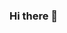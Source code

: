 ### Hi there 👋

<!--
**Pabloleal7/PabloLeal7** is a ✨ _special_ ✨ repository because its `README.md` (this file) appears on your GitHub profile.

Here are some ideas to get you started:


# Olá, eu sou Pablo! 👋


## 🚀 Sobre mim
Sou apaixonado por tecnologia, atualmente estou focando meus estudos em Java com Spring, Node.js e Angular ...
Sou Formado em Analise e desenvolvimento de Sistemas, e estou em andamento na formação de Ciencias da Computação.
###  Mas a melhor de todas as minhas conquistas para minha carreira profisional é fazer parte da turma de alunos da **Let's Code**.


## 🛠 Habilidades
Javascript, TypeScript, Java, Spring, HTML, CSS, Angular, Express, Mongoose.


## 🔗 

[![linkedin](https://img.shields.io/badge/linkedin-0A66C2?style=for-the-badge&logo=linkedin&logoColor=white)](https://www.linkedin.com/in/pablo-preciliano-jose-leal-b7545a39/)
<pabloleal7@hotmail.com>



## BôNuS
👩‍💻 Trabalho atualmente como professor no Centro Territorial De Educacao Profissional Da Bacia Do Jacuipe 

🧠 Estou sempre buscando conhecimento em diversas áreas, talvez meu sobrenome seja Soft Skill pois quase todo meu conhecimento foi adquirido para resolver problemas de outras pessoas.

Quer me conhecer melhor pode me contatar ou contratar.





-->
